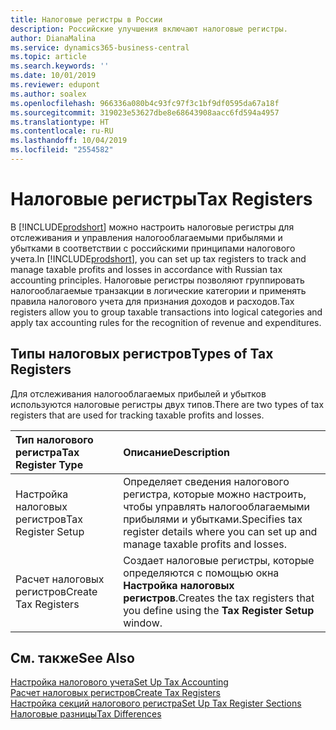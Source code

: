 ```yaml
---
title: Налоговые регистры в России
description: Российские улучшения включают налоговые регистры.
author: DianaMalina
ms.service: dynamics365-business-central
ms.topic: article
ms.search.keywords: ''
ms.date: 10/01/2019
ms.reviewer: edupont
ms.author: soalex
ms.openlocfilehash: 966336a080b4c93fc97f3c1bf9df0595da67a18f
ms.sourcegitcommit: 319023e53627dbe8e68643908aacc6fd594a4957
ms.translationtype: HT
ms.contentlocale: ru-RU
ms.lasthandoff: 10/04/2019
ms.locfileid: "2554582"
---
```

# <a name="tax-registers"></a><span data-ttu-id="ec950-103">Налоговые регистры</span><span class="sxs-lookup"><span data-stu-id="ec950-103">Tax Registers</span></span>

<span data-ttu-id="ec950-104">В [!INCLUDE[prodshort](../../includes/prodshort.md)] можно настроить налоговые регистры для отслеживания и управления налогооблагаемыми прибылями и убытками в соответствии с российскими принципами налогового учета.</span><span class="sxs-lookup"><span data-stu-id="ec950-104">In [!INCLUDE[prodshort](../../includes/prodshort.md)], you can set up tax registers to track and manage taxable profits and losses in accordance with Russian tax accounting principles.</span></span> <span data-ttu-id="ec950-105">Налоговые регистры позволяют группировать налогооблагаемые транзакции в логические категории и применять правила налогового учета для признания доходов и расходов.</span><span class="sxs-lookup"><span data-stu-id="ec950-105">Tax registers allow you to group taxable transactions into logical categories and apply tax accounting rules for the recognition of revenue and expenditures.</span></span>

## <a name="types-of-tax-registers"></a><span data-ttu-id="ec950-106">Типы налоговых регистров</span><span class="sxs-lookup"><span data-stu-id="ec950-106">Types of Tax Registers</span></span>

<span data-ttu-id="ec950-107">Для отслеживания налогооблагаемых прибылей и убытков используются налоговые регистры двух типов.</span><span class="sxs-lookup"><span data-stu-id="ec950-107">There are two types of tax registers that are used for tracking taxable profits and losses.</span></span> 

| <span data-ttu-id="ec950-108">Тип налогового регистра</span><span class="sxs-lookup"><span data-stu-id="ec950-108">Tax Register Type</span></span>    | <span data-ttu-id="ec950-109">Описание</span><span class="sxs-lookup"><span data-stu-id="ec950-109">Description</span></span>                                                  |
| :------------------- | :----------------------------------------------------------- |
| <span data-ttu-id="ec950-110">Настройка налоговых регистров</span><span class="sxs-lookup"><span data-stu-id="ec950-110">Tax Register Setup</span></span>   | <span data-ttu-id="ec950-111">Определяет сведения налогового регистра, которые можно настроить, чтобы управлять налогооблагаемыми прибылями и убытками.</span><span class="sxs-lookup"><span data-stu-id="ec950-111">Specifies tax register details where you can set up and manage taxable profits and losses.</span></span> |
| <span data-ttu-id="ec950-112">Расчет налоговых регистров</span><span class="sxs-lookup"><span data-stu-id="ec950-112">Create Tax Registers</span></span> | <span data-ttu-id="ec950-113">Создает налоговые регистры, которые определяются с помощью окна **Настройка налоговых регистров**.</span><span class="sxs-lookup"><span data-stu-id="ec950-113">Creates the tax registers that you define using the **Tax Register Setup** window.</span></span> |

## <a name="see-also"></a><span data-ttu-id="ec950-114">См. также</span><span class="sxs-lookup"><span data-stu-id="ec950-114">See Also</span></span>

[<span data-ttu-id="ec950-115">Настройка налогового учета</span><span class="sxs-lookup"><span data-stu-id="ec950-115">Set Up Tax Accounting</span></span>](How-to-Set-Up-Tax-Accounting.md)  
[<span data-ttu-id="ec950-116">Расчет налоговых регистров</span><span class="sxs-lookup"><span data-stu-id="ec950-116">Create Tax Registers</span></span>](How-to-Create-Tax-Registers.md)  
[<span data-ttu-id="ec950-117">Настройка секций налогового регистра</span><span class="sxs-lookup"><span data-stu-id="ec950-117">Set Up Tax Register Sections</span></span>](How-to-Set-Up-Tax-Register-Sections.md)  
[<span data-ttu-id="ec950-118">Налоговые разницы</span><span class="sxs-lookup"><span data-stu-id="ec950-118">Tax Differences</span></span>](Tax-Differences.md)  
